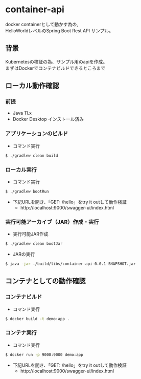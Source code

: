 # container-api
docker containerとして動かす為の,  
HelloWorldレベルのSpring Boot Rest API サンプル。

## 背景

Kubernetesの検証の為、サンプル用のapiを作成。  
まずはDockerでコンテナビルドできるところまで

## ローカル動作確認

### 前提

* Java 11.x
* Docker Desktop インストール済み

### アプリケーションのビルド

* コマンド実行

```sh
$ ./gradlew clean build
```

### ローカル実行

* コマンド実行

```sh
$ ./gradlew bootRun 
```

* 下記URLを開き、「GET: /hello」をtry it outして動作検証
  * http://localhost:9000/swagger-ui/index.html

### 実行可能アーカイブ（JAR）作成・実行

* 実行可能JAR作成 

```sh
$ ./gradlew clean bootJar
```

* JARの実行

```sh
$ java -jar ./build/libs/container-api-0.0.1-SNAPSHOT.jar
```

## コンテナとしての動作確認

### コンテナビルド

* コマンド実行

```sh
$ docker build -t demo:app .
```

### コンテナ実行

* コマンド実行

```sh
$ docker run -p 9000:9000 demo:app
```


* 下記URLを開き、「GET: /hello」をtry it outして動作検証
  * http://localhost:9000/swagger-ui/index.html